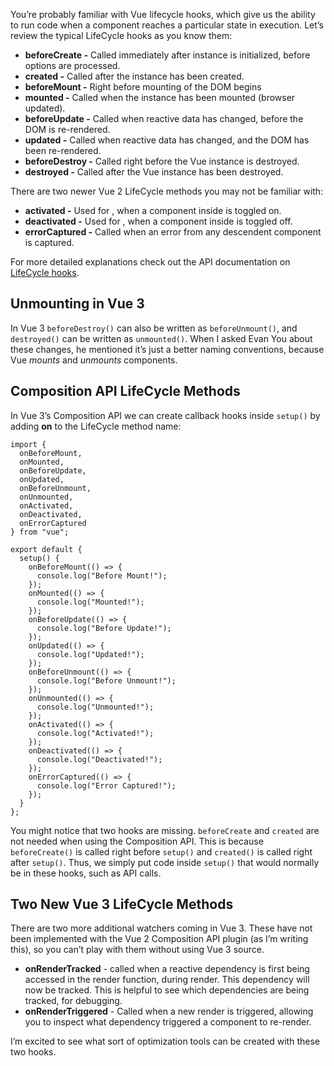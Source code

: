 You’re probably familiar with Vue lifecycle hooks, which give us the ability to run code when a component reaches a particular state in execution. Let’s review the typical LifeCycle hooks as you know them:

-   **beforeCreate -** Called immediately after instance is initialized, before options are processed.
-   **created -** Called after the instance has been created.
-   **beforeMount -** Right before mounting of the DOM begins
-   **mounted -** Called when the instance has been mounted (browser updated).
-   **beforeUpdate -** Called when reactive data has changed, before the DOM is re-rendered.
-   **updated -** Called when reactive data has changed, and the DOM has been re-rendered.
-   **beforeDestroy -** Called right before the Vue instance is destroyed.
-   **destroyed -** Called after the Vue instance has been destroyed.

There are two newer Vue 2 LifeCycle methods you may not be familiar with:

-   **activated -** Used for , when a component inside is toggled on.
-   **deactivated -** Used for , when a component inside is toggled off.
-   **errorCaptured -** Called when an error from any descendent component is captured.

For more detailed explanations check out the API documentation on [LifeCycle hooks](https://vuejs.org/v2/api/#Options-Lifecycle-Hooks).

## Unmounting in Vue 3

In Vue 3 `beforeDestroy()` can also be written as `beforeUnmount()`, and `destroyed()` can be written as `unmounted()`. When I asked Evan You about these changes, he mentioned it’s just a better naming conventions, because Vue _mounts_ and _unmounts_ components.

## Composition API LifeCycle Methods

In Vue 3’s Composition API we can create callback hooks inside `setup()` by adding **on** to the LifeCycle method name:

```
import {
  onBeforeMount,
  onMounted,
  onBeforeUpdate,
  onUpdated,
  onBeforeUnmount,
  onUnmounted,
  onActivated,
  onDeactivated,
  onErrorCaptured
} from "vue";

export default {
  setup() {
    onBeforeMount(() => {
      console.log("Before Mount!");
    });
    onMounted(() => {
      console.log("Mounted!");
    });
    onBeforeUpdate(() => {
      console.log("Before Update!");
    });
    onUpdated(() => {
      console.log("Updated!");
    });
    onBeforeUnmount(() => {
      console.log("Before Unmount!");
    });
    onUnmounted(() => {
      console.log("Unmounted!");
    });
    onActivated(() => {
      console.log("Activated!");
    });
    onDeactivated(() => {
      console.log("Deactivated!");
    });
    onErrorCaptured(() => {
      console.log("Error Captured!");
    });
  }
};
```

You might notice that two hooks are missing. `beforeCreate` and `created` are not needed when using the Composition API. This is because `beforeCreate()` is called right before `setup()` and `created()` is called right after `setup()`. Thus, we simply put code inside `setup()` that would normally be in these hooks, such as API calls.

## Two New Vue 3 LifeCycle Methods

There are two more additional watchers coming in Vue 3. These have not been implemented with the Vue 2 Composition API plugin (as I’m writing this), so you can’t play with them without using Vue 3 source.

-   **onRenderTracked** - called when a reactive dependency is first being accessed in the render function, during render. This dependency will now be tracked. This is helpful to see which dependencies are being tracked, for debugging.
-   **onRenderTriggered** - Called when a new render is triggered, allowing you to inspect what dependency triggered a component to re-render.

I’m excited to see what sort of optimization tools can be created with these two hooks.